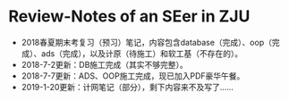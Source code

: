 # Review-Notes  of an SEer in ZJU

- 2018春夏期末考复习（预习）笔记，内容包含database（完成）、oop（完成）、ads（完成），以及计原（待施工）和软工基（不存在的）。
- 2018-7-2更新：DB施工完成（其实不够完整）。
- 2018-7-7更新：ADS、OOP施工完成，现已加入PDF豪华午餐。
- 2019-1-20更新：计网笔记（部分），剩下内容来不及写了……
